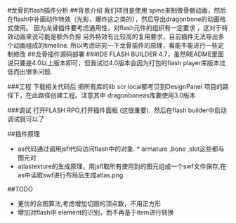 #龙骨的flash插件分析
##背景介绍
我们项目是使用 spine来制做骨骼动画，然后在flash中补画动作特效（光影，爆炸这之类的），然后导出dragonbone的动画格式使用。
因为龙骨插件要考虑通用性，对flash元件的组织有一定要求 ，这对于特效动画来说可能是额外负担
另外特效有比较高的复用要求，目前插件无法导出多个动画组成的timeline.
所以考虑研究一下龙骨插件的原理，看能不能进行一些定制修改
##龙骨插件源码部署
###IDE
FLASH BUILDER 4.7，虽然README里面说只要是4.0以上版本即可，但我试过4.0版本会因为打包的flash player库版本过低而出很多问题.

###工程
下载相关代码后 把所有库的lib scr local都考贝到DesignPanel 项目的路径下，在此路径创建工程。注意其中 dragonboneas库要使用3.0版本

###调试
打开FLASH RPO,打开插件面板 (这很重要).  然后在flash builder中启动调试就可以了

##插件原理
 * as代码通过调用jsfl代码访问flash中的对象.
 * armature ,bone ,slot这些都与图元对
 * atlastexture的生成原理，用jsfl取所有使用到的图元组成一个swf文件保存,在as中读取swf进行布局后生成atlas.png
 
##TODO

* 更优的合图算法,考虑增加切图的顶点数，不用正方形
* 增加对flash中 element的识别，而不再基于item进行转换
